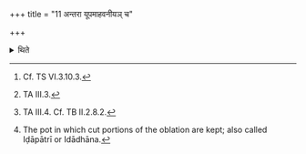 +++
title = "11 अन्तरा यूपमाहवनीयञ् च"

+++

<details><summary>थिते</summary>

11. Having carried (the limbs of the animal) between the sacrificial post and the Āhavanīya(-fire)[^1] with the Pañcahotr̥[^2] or Ṣaḍḍhotr̥[^3] formula, having placed them on the south-western corner of the altar he makes an underlayer of ghee in four viz. in Juhu, in Upabhr̥t, in the vessel for offering of broth and in the Samavattadhānī.[^4]  


[^1]: Cf. TS VI.3.10.3.  

[^2]: TA III.3.  

[^3]: TA III.4. Cf. TB II.2.8.2.  

[^4]: The pot in which cut portions of the oblation are kept; also called Iḍāpātrī or Idādhāna.
</details>

